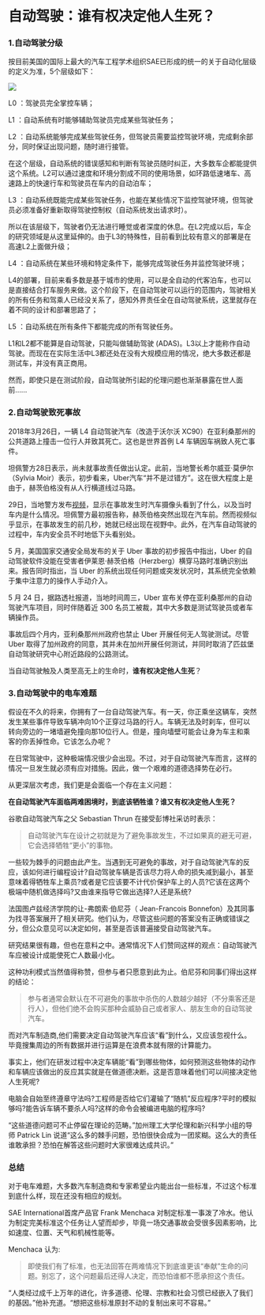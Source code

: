 # 自动驾驶：谁有权决定他人生死？

### 1.自动驾驶分级

按目前美国的国际上最大的汽车工程学术组织SAE已形成的统一的关于自动化层级的定义为准，5个层级如下：

![](http://m.qpic.cn/psb?/V10TtYkp2MvHv1/7GRBLXqfzmuUqFe3otfb*9X0CHETOaqPmuglleTpLMY!/b/dD4BAAAAAAAA&bo=3wPMAgAAAAADBzA!&rf=viewer_4)


L0 ：驾驶员完全掌控车辆；

L1 ：自动系统有时能够辅助驾驶员完成某些驾驶任务；

L2 ：自动系统能够完成某些驾驶任务，但驾驶员需要监控驾驶环境，完成剩余部分，同时保证出现问题，随时进行接管。

在这个层级，自动系统的错误感知和判断有驾驶员随时纠正，大多数车企都能提供这个系统。L2可以通过速度和环境分割成不同的使用场景，如环路低速堵车、高速路上的快速行车和驾驶员在车内的自动泊车；

L3 ：自动系统既能完成某些驾驶任务，也能在某些情况下监控驾驶环境，但驾驶员必须准备好重新取得驾驶控制权（自动系统发出请求时）。

所以在该层级下，驾驶者仍无法进行睡觉或者深度的休息。在L2完成以后，车企的研究领域是从这里延伸的。由于L3的特殊性，目前看到比较有意义的部署是在高速L2上面做升级；

L4 ：自动系统在某些环境和特定条件下，能够完成驾驶任务并监控驾驶环境；

L4的部署，目前来看多数是基于城市的使用，可以是全自动的代客泊车，也可以是直接结合打车服务来做。这个阶段下，在自动驾驶可以运行的范围内，驾驶相关的所有任务和驾乘人已经没关系了，感知外界责任全在自动驾驶系统，这里就存在着不同的设计和部署思路了；

L5 ：自动系统在所有条件下都能完成的所有驾驶任务。

L1和L2都不能算是自动驾驶，只能叫做辅助驾驶 (ADAS)。L3以上才能称作自动驾驶。而现在在实际生活中L3都还处在没有大规模应用的情况，绝大多数还都是测试车，并没有真正商用。

然而，即使只是在测试阶段，自动驾驶所引起的伦理问题也渐渐暴露在世人面前……

### 2.自动驾驶致死事故

2018年3月26日，一辆 L4 自动驾驶汽车（改造于沃尔沃 XC90）在亚利桑那州的公共道路上撞击一位行人并致其死亡。这也是世界首例 L4 车辆因车祸致人死亡事件。

坦佩警方28日表示，尚未就事故责任做出认定。此前，当地警长希尔威亚·莫伊尔（Sylvia Moir）表示，初步看来，Uber汽车“并不是过错方”。这在很大程度上是由于，赫茨伯格没有从人行横道线过马路。

29日，当地警方发布[视频](https://www.huxiu.com/article/236772.html)，显示在事故发生时汽车摄像头看到了什么，以及当时车内是什么情况。坦佩警方最初报告称，赫茨伯格突然出现在汽车前。然而视频似乎显示，在事故发生的前几秒，她就已经出现在视野中。此外，在汽车自动驾驶的过程中，车内安全员不时地低下头看别处。

5 月，美国国家交通安全局发布的关于 Uber 事故的初步报告中指出，Uber 的自动驾驶软件没能在受害者伊莱恩·赫茨伯格（Herzberg）横穿马路时准确识别出来。报告同时指出，当 Uber 的系统出现任何问题或突发状况时，其系统完全依赖于集中注意力的操作人手动介入。

5 月 24 日，据路透社报道，当地时间周三，Uber 宣布关停在亚利桑那州的自动驾驶汽车项目，同时伴随着近 300 名员工被裁，其中大多数是测试驾驶员或者车辆操作员。

事故后四个月内，亚利桑那州州政府也禁止 Uber 开展任何无人驾驶测试。尽管 Uber 取得了加州政府的同意，其并未在加州开展任何测试，并同时取消了匹兹堡自动驾驶研究中心附近路段的公路测试。

当自动驾驶触及人类至高无上的生命时，**谁有权决定他人生死**？

### 3.自动驾驶中的电车难题

假设在不久的将来，你拥有了一台自动驾驶汽车。有一天，你正乘坐这辆车，突然发生某些事件导致车辆冲向10个正穿过马路的行人。车辆无法及时刹车，但可以转向旁边的一堵墙避免撞向那10位行人。但是，撞向墙壁可能会让身为车主和乘客的你丢掉性命。它该怎么办呢？

在日常驾驶中，这种极端情况很少会出现。不过，对于自动驾驶汽车而言，这样的情况一旦发生就必须有应对措施。因此，做一个艰难的道德选择势在必行。

从更深层次考虑，我们更是会面临一个存在主义问题：

**在自动驾驶汽车面临两难困境时，到底该牺牲谁？谁又有权决定他人生死？**

谷歌自动驾驶汽车之父 Sebastian Thrun 在接受彭博社采访时表示：

> 自动驾驶汽车在设计之初就是为了避免事故发生，不过如果真的避无可避，它会选择牺牲“更小”的事物。

一些较为棘手的问题由此产生。当遇到无可避免的事故，对于自动驾驶汽车的反应，该如何进行编程设计?自动驾驶车辆是否该尽力将人命的损失减到最小，甚至意味着得牺牲车上乘员?或者是它应该要不计代价保护车上的人员?它该在这两个极端中随机做选择吗?又由谁来指导它做出选择?人还是系统?

法国图卢兹经济学院的让-弗朗索·伯尼芬（ Jean-Francois Bonnefon）及其同事为找寻答案展开了相关研究。他们认为，尽管这些问题的答案没有正确或错误之分，但公众意见可以决定如何，甚至是否该普遍接受自动驾驶汽车。

研究结果很有趣，但也在意料之中。通常情况下人们赞同这样的观点：自动驾驶汽车应被设计成能使死亡人数最小化。

这种功利模式当然值得称赞，但参与者只愿意到此为止。伯尼芬和同事们得出这样的结论：

> 参与者通常会默认在不可避免的事故中杀伤的人数越少越好（不分乘客还是行人），但他们绝不会购买那种会威胁自己或者家人、朋友生命的自动驾驶汽车。


而对汽车制造商,他们需要决定自动驾驶汽车应该“看”到什么，又应该忽视什么。毕竟搜集周边的所有数据并进行运算是在浪费本就有限的计算能力。

事实上，他们在研发过程中决定车辆能“看”到哪些物体，如何预测这些物体的动作和车辆应该做出的反应其实就是在做道德决断。这是否意味着他们可以间接决定他人生死呢?

电脑会自始至终遵章守法吗?工程师是否给它们灌输了“随机”反应程序?平时的模拟够吗?能告诉车辆不要杀人吗?这样的命令会被编进电脑的程序吗?

“这些道德问题可不止停留在理论的范畴。”加州理工大学伦理和新兴科学小组的导师 Patrick Lin 说道“这么多的棘手问题，恐怕很快会成为一团浆糊。这么大的责任谁敢承担？恐怕在解答这些问题时大家很难达成共识。”

### 总结

对于电车难题，大多数汽车制造商和专家希望业内能出台一些标准，不过这个标准到底什么样，现在还没有相应的规划。

SAE International首席产品官 Frank Menchaca 对制定标准一事泼了冷水。他认为制定完美标准这个任务让人望而却步，毕竟一场交通事故会受很多因素影响，比如速度、位置、天气和机械性能等。

Menchaca 认为:

> 即使我们有了标准，也无法回答在两难情况下到底谁更该“奉献”生命的问题。别忘了，这个问题最后还得人决定，而恐怕谁都不愿承担这个责任。

“人类经过成千上万年的进化，许多道德、伦理、宗教和社会习惯已经嵌入了我们的基因。”他补充道。“想把这些标准原封不动的复制出来可不容易。”


